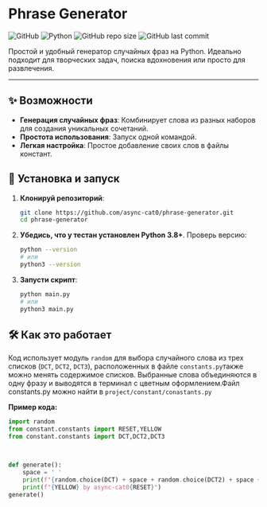 # Phrase Generator

![GitHub](https://img.shields.io/github/license/async-cat0/phrase-generator?style=for-the-badge)
![Python](https://img.shields.io/badge/Python-3.8%2B-blue?style=for-the-badge&logo=python)
![GitHub repo size](https://img.shields.io/github/repo-size/async-cat0/phrase-generator?style=for-the-badge)
![GitHub last commit](https://img.shields.io/github/last-commit/async-cat0/phrase-generator?color=green&style=for-the-badge)

Простой и удобный генератор случайных фраз на Python. Идеально подходит для творческих задач, поиска вдохновения или просто для развлечения.

---

## ✨ Возможности

*   **Генерация случайных фраз**: Комбинирует слова из разных наборов для создания уникальных сочетаний.
*   **Простота использования**: Запуск одной командой.
*   **Легкая настройка**: Простое добавление своих слов в файлы констант.

## 🚀 Установка и запуск

1.  **Клонируй репозиторий**:
    ```bash
    git clone https://github.com/async-cat0/phrase-generator.git
    cd phrase-generator
    ```

2.  **Убедись, что у тестан установлен Python 3.8+**.
    Проверь версию:
    ```bash
    python --version
    # или
    python3 --version
    ```

3.  **Запусти скрипт**:
    ```bash
    python main.py
    # или
    python3 main.py
    ```

## 🛠️ Как это работает

Код использует модуль `random` для выбора случайного слова из трех списков (`DCT`, `DCT2`, `DCT3`), расположенных в файле `constants.py`также можно менять содержимое списков. Выбранные слова объединяются в одну фразу и выводятся в терминал с цветным оформлением.Файл constants.py можно найти в `project/constant/conastants.py`


**Пример кода:**
```python
import random
from constant.constants import RESET,YELLOW
from constant.constants import DCT,DCT2,DCT3



def generate():
    space = ' '
    print(f"{random.choice(DCT) + space + random.choice(DCT2) + space + random.choice(DCT3)}")
    print(f"{YELLOW} by async-cat0{RESET}")
generate()